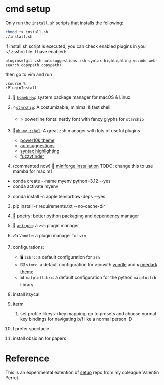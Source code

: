 # cmd setup 
Only run the `install.sh` scripts that installs the following:
```bash
chmod +x install.sh
./install.sh
```
if install.sh script is executed, you can check enabled plugins in you ~/.zsshrc file: I have enabled:
```
plugins=(git zsh-autosuggestions zsh-syntax-highlighting vscode web-search copypath copypath)
```


then go to vim and run
```vim
:source %
:PluginInstall
```

 1. 🍺 [`homebrew`](https://brew.sh/): system package manager for macOS & Linux

 2. :star:[`starship`](https://starship.rs/): A costumizable, minimal & fast shell
    - ⚡️ powerline fonts: nerdy font with fancy glyphs for `starship`
 
 1. 🐚[`oh my zshel`](https://raw.github.com/ohmyzsh/ohmyzsh): A great zsh manager with lots of useful plugins
     - [power10k theme](https://github.com/romkatv/powerlevel10k.git)
     - [autosuggestions](https://github.com/zsh-users/zsh-autosuggestions)
     - [syntax highlighting](https://github.com/zsh-users/zsh-syntax-highlighting.git)
     - [fuzzyfinder](https://github.com/junegunn/fzf.git)
1. (commented now) 🐍 [miniforge installation](https://github.com/conda-forge/miniforge) TODO: change this to use mamba for mac m1
  - conda create --name myenv python=3.12 --yes
  - conda activate myenv
2. conda install -c apple tensorflow-deps --yes
3. pip install -r requirements.txt --no-cache-dir
4. 🎵 [poetry](https://python-poetry.org/): better python packaging and dependency manager
5. 🧬 [`antigen`](https://github.com/zsh-users/antigen): a `zsh` plugin manager
6. ✍️ `Vundle`: a plugin manager for `vim`
7.  configurations:
    - 🖥 `zshrc`: a default configuration for `zsh`
    - ⌨️ `vimrc`: a default configuration for `vim` with [vundle](https://github.com/VundleVim/Vundle.vim.git) and ♠️ [onedark theme](https://github.com/joshdick/onedark.vim)
    - 📊 `matplotlibrc`: a default configuration for the python `matplotlib` library

8.  install itsycal
9.  iterm
    1.  set profile->keys->key mapping; go to presets and choose normal key bindings for navigating b/f like a normal person :D 
10. I prefer spectacle
11. install obsidian for papers

# Reference
This is an experimental extention of [setup](https://github.com/perretv/setup) repo from my coleague Valentin Perret.




###
<!-- 
If you need to have libarchive first in your PATH, run:
  echo 'export PATH="/opt/homebrew/opt/libarchive/bin:$PATH"' >> ~/.zshrc

For compilers to find libarchive you may need to set:
  export LDFLAGS="-L/opt/homebrew/opt/libarchive/lib"
  export CPPFLAGS="-I/opt/homebrew/opt/libarchive/include" -->
